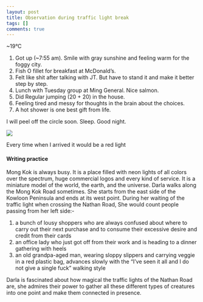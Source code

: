 ```yaml
---
layout: post
title: Observation during traffic light break
tags: []
comments: true
---
```


\~19°C

1.  Got up (\~7:55 am). Smile with gray sunshine and feeling warm for
    the foggy city.
2.  Fish O fillet for breakfast at McDonald’s.
3.  Felt like shit after talking with JT. But have to stand it and make
    it better step by step.
4.  Lunch with Tuesday group at Ming General. Nice salmon.
5.  Did Regular jumping (20 + 20) in the house.
6.  Feeling tired and messy for thoughts in the brain about the choices.
7.  A hot shower is one best gift from life.

I will peel off the circle soon. Sleep. Good night.

![](https://cdn-images-1.medium.com/max/800/1*KFrWyUGvPnB1FCuw7sxSgQ.jpeg)

Every time when I arrived it would be a red light

#### Writing practice

Mong Kok is always busy. It is a place filled with neon lights of all
colors over the spectrum, huge commercial logos and every kind of
service. It is a miniature model of the world, the earth, and the
universe. Darla walks along the Mong Kok Road sometimes. She starts from
the east side of the Kowloon Peninsula and ends at its west point.
During her waiting of the traffic light when crossing the Nathan Road,
She would count people passing from her left side:-

1.  a bunch of lousy shoppers who are always confused about where to
    carry out their next purchase and to consume their excessive desire
    and credit from their cards
2.  an office lady who just got off from their work and is heading to a
    dinner gathering with heels
3.  an old grandpa-aged man, wearing sloppy slippers and carrying veggie
    in a red plastic bag, advances slowly with the “I’ve seen it all and
    I do not give a single fuck” walking style

Darla is fascinated about how magical the traffic lights of the Nathan
Road are, she admires their power to gather all these different types of
creatures into one point and make them connected in presence.